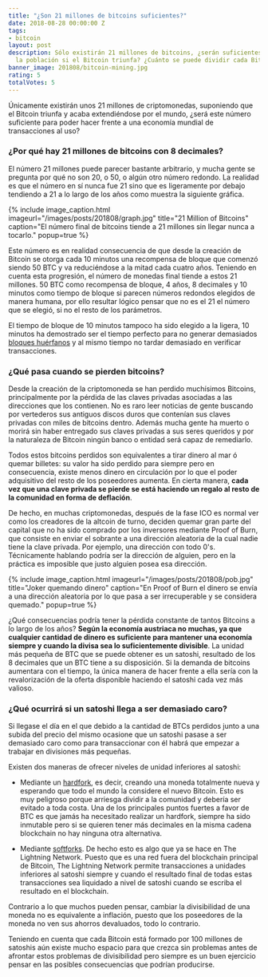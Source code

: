 ```yaml
---
title: "¿Son 21 millones de bitcoins suficientes?"
date: 2018-08-28 00:00:00 Z
tags:
- bitcoin
layout: post
description: Sólo existirán 21 millones de bitcoins, ¿serán suficientes para toda
  la población si el Bitcoin triunfa? ¿Cuánto se puede dividir cada Bitcoin?
banner_image: 201808/bitcoin-mining.jpg
rating: 5
totalVotes: 5
---
```


Únicamente existirán unos 21 millones de criptomonedas, suponiendo que el Bitcoin triunfa y acaba extendiéndose por el mundo, ¿será este número suficiente para poder hacer frente a una economía mundial de transacciones al uso?

<!--more-->

### ¿Por qué hay 21 millones de bitcoins con 8 decimales?

El número 21 millones puede parecer bastante arbitrario, y mucha gente se pregunta por qué no son 20, o 50, o algún otro número redondo. La realidad es que el número en sí nunca fue 21 sino que es ligeramente por debajo tendiendo a 21 a lo largo de los años como muestra la siguiente gráfica.

{% include image_caption.html imageurl="/images/posts/201808/graph.jpg" title="21 Million of Bitcoins" caption="El número final de bitcoins tiende a 21 millones sin llegar nunca a tocarlo." popup=true %}

Este número es en realidad consecuencia de que desde la creación de Bitcoin se otorga cada 10 minutos una recompensa de bloque que comenzó siendo 50 BTC y va reduciéndose a la mitad cada cuatro años. Teniendo en cuenta esta progresión, el número de monedas final tiende a estos 21 millones. 50 BTC como recompensa de bloque, 4 años, 8 decimales y 10 minutos como tiempo de bloque si parecen números redondos elegidos de manera humana, por ello resultar lógico pensar que no es el 21 el número que se elegió, si no el resto de los parámetros.

El tiempo de bloque de 10 minutos tampoco ha sido elegido a la ligera, 10 minutos ha demostrado ser el tiempo perfecto para no generar demasiados [bloques huérfanos](/problema-escalabilidad/) y al mismo tiempo no tardar demasiado en verificar transacciones.

### ¿Qué pasa cuando se pierden bitcoins?

Desde la creación de la criptomoneda se han perdido muchísimos Bitcoins, principalmente por la pérdida de las claves privadas asociadas a las direcciones que los contienen. No es raro leer noticias de gente buscando por vertederos sus antiguos discos duros que contenían sus claves privadas con miles de bitcoins dentro. Además mucha gente ha muerto o morirá sin haber entregado sus claves privadas a sus seres queridos y por la naturaleza de Bitcoin ningún banco o entidad será capaz de remediarlo.

Todos estos bitcoins perdidos son equivalentes a tirar dinero al mar ó quemar billetes: su valor ha sido perdido para siempre pero en consecuencia, existe menos dinero en circulación por lo que el poder adquisitivo del resto de los poseedores aumenta. En cierta manera, **cada vez que una clave privada se pierde se está haciendo un regalo al resto de la comunidad en forma de deflación**.

De hecho, en muchas criptomonedas, después de la fase ICO es normal ver como los creadores de la altcoin de turno, deciden quemar gran parte del capital que no ha sido comprado por los inversores mediante Proof of Burn, que consiste en enviar el sobrante a una dirección aleatoria de la cual nadie tiene la clave privada. Por ejemplo, una dirección con todo 0's. Técnicamente hablando podría ser la dirección de alguien, pero en la práctica es imposible que justo alguien posea esa dirección.

{% include image_caption.html imageurl="/images/posts/201808/pob.jpg" title="Joker quemando dinero" caption="En Proof of Burn el dinero se envía a una dirección aleatoria por lo que pasa a ser irrecuperable y se considera quemado." popup=true %}

¿Qué consecuencias podría tener la pérdida constante de tantos Bitcoins a lo largo de los años? **Según la economía austriaca no muchas, ya que cualquier cantidad de dinero es suficiente para mantener una economía siempre y cuando la divisa sea lo suficientemente divisible**. La unidad más pequeña de BTC que se puede obtener es un satoshi, resultado de los 8 decimales que un BTC tiene a su disposición. Si la demanda de bitcoins aumentara con el tiempo, la única manera de hacer frente a ella sería con la revalorización de la oferta disponible haciendo el satoshi cada vez más valioso.

### ¿Qué ocurrirá si un satoshi llega a ser demasiado caro?

Si llegase el día en el que debido a la cantidad de BTCs perdidos junto a una subida del precio del mismo ocasione que un satoshi pasase a ser demasiado caro como para transaccionar con él habrá que empezar a trabajar en divisiones más pequeñas.

Existen dos maneras de ofrecer niveles de unidad inferiores al satoshi:

- Mediante un [hardfork](/hard-fork-vs-soft-fork#hardfork), es decir, creando una moneda totalmente nueva y esperando que todo el mundo la considere el nuevo Bitcoin. Esto es muy peligroso porque arriesga dividir a la comunidad y debería ser evitado a toda costa. Una de los principales puntos fuertes a favor de BTC es que jamás ha necesitado realizar un hardfork, siempre ha sido inmutable pero si se quieren tener más decimales en la misma cadena blockchain no hay ninguna otra alternativa.

- Mediante [softforks](/hard-fork-vs-soft-fork#softfork). De hecho esto es algo que ya se hace en The Lightning Network. Puesto que es una red fuera del blockchain principal de Bitcoin, The Lightning Network permite transacciones a unidades inferiores al satoshi siempre y cuando el resultado final de todas estas transacciones sea liquidado a nivel de satoshi cuando se escriba el resultado en el blockchain.

Contrario a lo que muchos pueden pensar, cambiar la divisibilidad de una moneda no es equivalente a inflación, puesto que los poseedores de la moneda no ven sus ahorros devaluados, todo lo contrario.

Teniendo en cuenta que cada Bitcoin está formado por 100 millones de satoshis aún existe mucho espacio para que crezca sin problemas antes de afrontar estos problemas de divisibilidad pero siempre es un buen ejercicio pensar en las posibles consecuencias que podrían producirse.